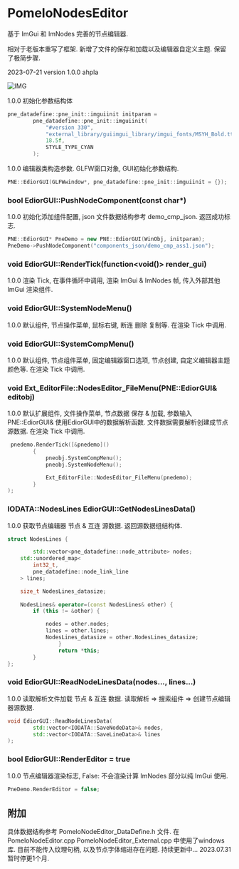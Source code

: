 # PomeloNodesEditor
基于 ImGui 和 ImNodes 完善的节点编辑器.

相对于老版本重写了框架.
新增了文件的保存和加载以及编辑器自定义主题.
保留了极简步骤.

2023-07-21 version 1.0.0 ahpla

![IMG](https://github.com/rcszc/PomeloNodesEditor/blob/main/profile/PomeloEditor.png)

1.0.0 初始化参数结构体
```cpp
pne_datadefine::pne_init::imguiinit initparam =
        pne_datadefine::pne_init::imguiinit(
            "#version 330",                                                // OpenGL 着色器版本.
            "external_library/guiimgui_library/imgui_fonts/MSYH_Bold.ttf", // ImGui  字体路径.
            18.5f,                                                         // ImGui  字体大小.
            STYLE_TYPE_CYAN                                                // 初始颜色主题(基于 ImGui.Dark)
        );
```

1.0.0 编辑器类构造参数. GLFW窗口对象, GUI初始化参数结构.
```cpp
PNE::EdiorGUI(GLFWwindow*, pne_datadefine::pne_init::imguiinit = {});
```

### bool EdiorGUI::PushNodeComponent(const char*)
1.0.0 初始化添加组件配置, json 文件数据结构参考 demo_cmp_json. 返回成功标志.
```cpp
PNE::EdiorGUI* PneDemo = new PNE::EdiorGUI(WinObj, initparam);
PneDemo->PushNodeComponent("components_json/demo_cmp_ass1.json");
```

### void EdiorGUI::RenderTick(function<void()> render_gui)
1.0.0 渲染 Tick, 在事件循环中调用, 渲染 ImGui & ImNodes 帧, 传入外部其他 ImGui 渲染组件.
### void EdiorGUI::SystemNodeMenu()
1.0.0 默认组件, 节点操作菜单, 鼠标右键, 断连 删除 复制等. 在渲染 Tick 中调用.
### void EdiorGUI::SystemCompMenu()
1.0.0 默认组件, 节点组件菜单, 固定编辑器窗口选项, 节点创建, 自定义编辑器主题颜色等. 在渲染 Tick 中调用.
### void Ext_EditorFile::NodesEditor_FileMenu(PNE::EdiorGUI& editobj)
1.0.0 默认扩展组件, 文件操作菜单, 节点数据 保存 & 加载, 参数输入 PNE::EdiorGUI& 使用EdiorGUI中的数据解析函数. 
文件数据需要解析创建成节点源数据. 在渲染 Tick 中调用.
```cpp
 pnedemo.RenderTick([&pnedemo]()
        {
            pneobj.SystemCompMenu();
            pneobj.SystemNodeMenu();

            Ext_EditorFile::NodesEditor_FileMenu(pnedemo);
        }
);
```

### IODATA::NodesLines EdiorGUI::GetNodesLinesData()
1.0.0 获取节点编辑器 节点 & 互连 源数据. 返回源数据组结构体.
```cpp
struct NodesLines {

        std::vector<pne_datadefine::node_attribute> nodes;
	std::unordered_map<
		int32_t,
		pne_datadefine::node_link_line
	> lines;

	size_t NodesLines_datasize;
		
	NodesLines& operator=(const NodesLines& other) {
		if (this != &other) {

			nodes = other.nodes;
			lines = other.lines;
			NodesLines_datasize = other.NodesLines_datasize;
                }
                return *this;
        }
};
```

### void EdiorGUI::ReadNodeLinesData(nodes..., lines...)
1.0.0 读取解析文件加载 节点 & 互连 数据. 读取解析 => 搜索组件 => 创建节点编辑器源数据.
```cpp
void EdiorGUI::ReadNodeLinesData(
        std::vector<IODATA::SaveNodeData>& nodes,
        std::vector<IODATA::SaveLineData>& lines
);
```

### bool EdiorGUI::RenderEditor = true
1.0.0 节点编辑器渲染标志, False: 不会渲染计算 ImNodes 部分以纯 ImGui 使用.
```cpp
PneDemo.RenderEditor = false;
```

## 附加
具体数据结构参考 PomeloNodeEditor_DataDefine.h 文件.
在 PomeloNodeEditor.cpp PomeloNodeEditor_External.cpp 中使用了windows库.
目前不能传入纹理句柄, 以及节点字体缩进存在问题.
持续更新中... 2023.07.31 暂时停更1个月.
